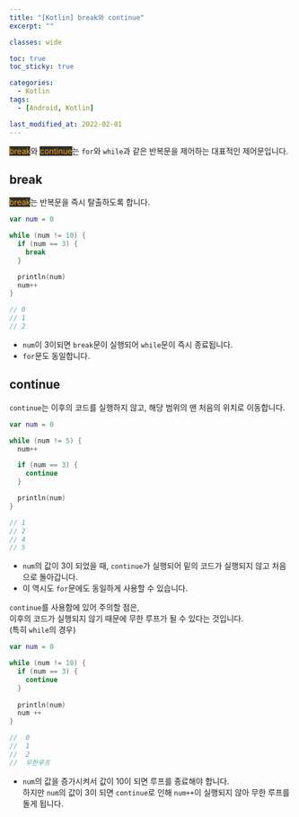 ```yaml
---
title: "[Kotlin] break와 continue"
excerpt: ""

classes: wide

toc: true
toc_sticky: true

categories:
  - Kotlin
tags:
  - [Android, Kotlin]

last_modified_at: 2022-02-01
---
```


<mark style="background-color: #2e2e2e; color: orange;">break</mark>와 <mark style="background-color: #2e2e2e; color: orange;">continue</mark>는 `for`와 `while`과 같은 반복문을 제어하는 대표적인 제어문입니다.

## break

<mark style="background-color: #2e2e2e; color: orange;">break</mark>는 반복문을 즉시 탈출하도록 합니다.

```kotlin
var num = 0

while (num != 10) {
  if (num == 3) {
    break
  }

  println(num)
  num++
}

// 0
// 1
// 2
```

* `num`이 3이되면 `break`문이 실행되어 `while`문이 즉시 종료됩니다.
* `for`문도 동일합니다.


## continue

`continue`는 이후의 코드를 실행하지 않고, 해당 범위의 맨 처음의 위치로 이동합니다.

```kotlin
var num = 0

while (num != 5) {
  num++

  if (num == 3) {
    continue
  }

  println(num)
}

// 1
// 2
// 4
// 5
```

* `num`의 값이 3이 되었을 때, `continue`가 실행되어 밑의 코드가 실행되지 않고 처음으로 돌아갑니다.
* 이 역시도 `for`문에도 동일하게 사용할 수 있습니다.

`continue`를 사용함에 있어 주의할 점은,   
이후의 코드가 실행되지 않기 때문에 무한 루프가 될 수 있다는 것입니다.   
(특히 `while`의 경우)

```kotlin
var num = 0

while (num != 10) {
  if (num == 3) {
    continue
  }
  
  println(num)
  num ++
}

//  0
//  1
//  2
//  무한루프
```

* `num`의 값을 증가시켜서 값이 10이 되면 루프를 종료해야 합니다.   
하지만 `num`의 값이 3이 되면 `continue`로 인해 `num++`이 실행되지 않아 무한 루프를 돌게 됩니다.
